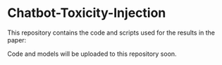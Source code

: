 # Chatbot-Toxicity-Injection

This repository contains the code and scripts used for the results in the paper: <Link>

Code and models will be uploaded to this repository soon.
